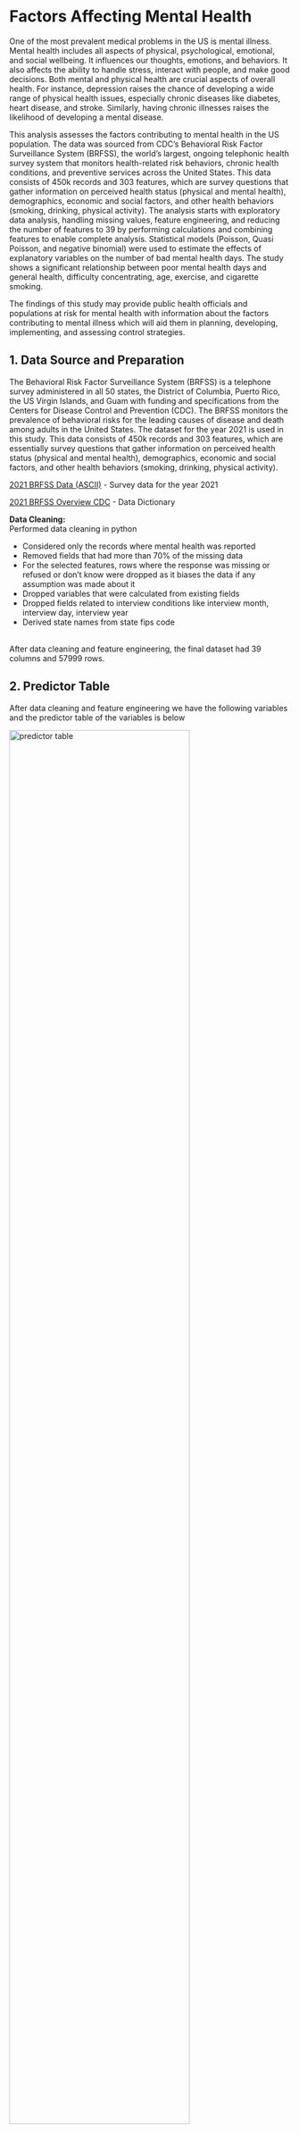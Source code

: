 # Factors Affecting Mental Health

One of the most prevalent medical problems in the US is mental illness.  Mental health includes all aspects of physical, psychological, emotional, and social wellbeing. It influences our thoughts, emotions, and behaviors. It also affects the ability to handle stress, interact with people, and make good decisions. Both mental and physical health are crucial aspects of overall health. For instance, depression raises the chance of developing a wide range of physical health issues, especially chronic diseases like diabetes, heart disease, and stroke. Similarly, having chronic illnesses raises the likelihood of developing a mental disease. 

This analysis assesses the factors contributing to mental health in the US population.  The data was sourced from CDC’s Behavioral Risk Factor Surveillance System (BRFSS), the world’s largest, ongoing telephonic health survey system that monitors health-related risk behaviors, chronic health conditions, and preventive services across the United States. This data consists of 450k records and 303 features, which are survey questions that gather information on perceived health status (physical and mental health), demographics, economic and social factors, and other health behaviors (smoking, drinking, physical activity).  The analysis starts with exploratory data analysis, handling missing values, feature engineering, and reducing the number of features to 39 by performing calculations and combining features to enable complete analysis. Statistical models (Poisson, Quasi Poisson, and negative binomial) were used to estimate the effects of explanatory variables on the number of bad mental health days. The study shows a significant relationship between poor mental health days and general health, difficulty concentrating, age, exercise, and cigarette smoking.

The findings of this study may provide public health officials and populations at risk for mental health with information about the factors contributing to mental illness which will aid them in planning, developing, implementing, and assessing control strategies.

## 1.	Data Source and Preparation 

The Behavioral Risk Factor Surveillance System (BRFSS) is a telephone survey administered in all 50 states, the District of Columbia, Puerto Rico, the US Virgin Islands, and Guam with funding and specifications from the Centers for Disease Control and Prevention (CDC). The BRFSS monitors the prevalence of behavioral risks for the leading causes of disease and death among adults in the United States. 
The dataset for the year 2021 is used in this study. This data consists of 450k records and 303 features, which are essentially survey questions that gather information on perceived health status (physical and mental health), demographics, economic and social factors, and other health behaviors (smoking, drinking, physical activity).

[2021 BRFSS Data (ASCII)](https://www.cdc.gov/brfss/annual_data/2021/files/LLCP2021ASC.zip) - Survey data for the year 2021

[2021 BRFSS Overview CDC](https://www.cdc.gov/brfss/annual_data/2021/pdf/codebook21_llcp-v2-508.pdf) - Data Dictionary

**Data Cleaning:**
<br>
Performed data cleaning in python
<br>
- Considered only the records where mental health was reported
- Removed fields that had more than 70% of the missing data
- For the selected features, rows where the response was missing or refused or don’t know were dropped as it biases the data if any assumption was made about it
- Dropped variables that were calculated from existing fields
- Dropped fields related to interview conditions like interview month, interview day, interview year
- Derived state names from state fips code
<br>
After data cleaning and feature engineering, the final dataset had 39 columns and 57999 rows.


## 2. Predictor Table

After data cleaning and feature engineering we have the following variables and the predictor table of the variables is below

<img src="https://github.com/skbusf/Factors-Affecting-Mental-Health/blob/main/visualizations/predictor_table.png" alt="predictor table" width="80%" height="80%">

## 3. Exploratory Data Analysis

<img src="https://github.com/skbusf/Factors-Affecting-Mental-Health/blob/main/visualizations/histogram_bad_mental_health_days.png" alt="histogram of DV" width="50%" height="50%">

Our dependent variable is bad_mental_health_days. We can observe that the histogram of bad mental health days is right skewed (poisson type) with some peaks at specific intervals. 

<img src="https://github.com/skbusf/Factors-Affecting-Mental-Health/blob/main/visualizations/general_health_box_plot.png" alt="general_health box plot" width="50%" height="50%">

People with poor general health tend to experience more mental illness probably because poor general health condition usually refers to people suffering from any kind of disease or illness.

<img src="https://github.com/skbusf/Factors-Affecting-Mental-Health/blob/main/visualizations/race_box_plot.png" alt="race box plot" width="50%" height="50%">

American Indians and other races have more mental illness days when comparing different races.

<img src="https://github.com/skbusf/Factors-Affecting-Mental-Health/blob/main/visualizations/sex_box_plot.png" alt="sex box plot" width="50%" height="50%">

Females suffer more from mental illness than males as they tend to have more hormonal imbalances.

<img src="https://github.com/skbusf/Factors-Affecting-Mental-Health/blob/main/visualizations/exercise_box_plot.png" alt="exercise box plot" width="50%" height="50%">

It is apparent that exercise improves physical and mental health hence people without exercise have a significant difference in average bad mental health days.


<img src="https://github.com/skbusf/Factors-Affecting-Mental-Health/blob/main/visualizations/state_box_plot.png" alt="state box plot" width="75%" height="75%">

Alabama, West Virginia, and Arkansas are the top 3 states with the highest average bad mental health days when compared to other states. 

<img src="https://github.com/skbusf/Factors-Affecting-Mental-Health/blob/main/visualizations/correlation_plot.png" alt="correlation plot" width="75%" height="75%">

It is important to check the multicollinearity of the numeric variables as they potentially skew the model outputs. We see that the highest correlation is between height and weight which is inherent. As any of the correlations is not near or beyond 0.7 there shouldn’t be any multicollinearity problem and skewed model outputs.


## 4. Statistical Models

The dependent variable obesity rate has a normal distribution, so we implemented a multiple linear regression model to understand the effect of the various factors such as food environment, socio-economic, accessibility, health, and wellness activities on the obesity rate.

Model 1 is the “main effects” model and initial model that explains the effect of individual independent variables on obesity. 

Model 2 considers independent variables that a county administrator can control or take necessary actions to reduce the obesity rate in the county. 

Model 3 contains interactions of the individual variables and explains the collective effect of those interacted variables on the obesity rate.

Among the 3 models. Model 3 is our final model as the coefficients of the estimates are more closely aligned with the real world and the interaction terms provide more explanation on the obesity rate variation across counties. 

<img src="https://github.com/netisheth/Food-Environment-Effect-On-Obesity/blob/master/pictures/8.jpg" alt="alt text" width="65%" height="65%">

#### Understanding Model 3

**Low Accessibility:**
- If the percentage of the population with low income and low access is increased by 1% then obesity will be increased by 0.003% which is almost 0% - no effect as the standard error is 0.008. 
-	With a 1% increase in population of people in the county with low income and low access to stores, the effect of the additional 1 unit of the grocery stores for 1000 population on obesity decreases by 0.016%.

**Healthy food affordability:** 
-	With every 1% increase in the price of healthy food products (low-fat milk) relative to the unhealthy food products (soda), obesity will increase by 3.45%. With a very low value of standard error (0.49) the attribute is statistically significant.

**Recreation and Fitness Centers:**
-	1 unit increase in the number of recreational centers per 1000 population, reduces obesity by 3.39%. Also, with just 0.6 of standard error, this attribute is statistically significant and has a large coefficient.

**Restaurants:**
-	If the number of fast food restaurants per 1000 population increases by 1, obesity will increase by 0.12%. 
-	If the number of full-service restaurants per 1000 population increases by 1, obesity will reduce by 1.18% which specifies that full-service restaurants serve healthy food. With coefficient of -1.155 and St. Error (0.1), the attribute is statistically significant and highly relevant is vital in modeling
-	As fast-food restaurants per 1000 population increases by 1, 
  -- the effect of the additional 1 unit of the specialized store for 1000 population on obesity increases by 1.9%
  -- the effect of the additional 1 unit of the recreational facilities for 1000 population on obesity rate increases by 0.2%.

**Stores:**
-	The number of grocery stores per 1000 population has a positive impact on the obesity rate. For an increase in each unit of grocery stores the obesity increases by 0.49% but has high 0.53 it is not a statistically significant attribute and can be ignored.
-	For an increase in each supercenter & club store for 1000 population, the obesity will increase by 9.7%. This effect can be because they offer great discounts on bulk packs of unhealthy food items (like chips and soda) in addition to offering healthy food items like fruits and vegetables. 
-	For an increase in each specialized store for 1000 population the obesity will be reduced by 1.35%.
-	Farmer’s market which sells fresh fruits and vegetables makes healthier food available to people.  We expect this field to reduce the obesity but the coefficient here represents that for an increase in every unit of farmer’s market per 1000 population increases the obesity rate by 2%.

**Socio-demographic:**
-	An increase of 1% of the poverty rate of the county, increases obesity by 0.12%.
-	For every 1% increase in the percentage of the people who commute to work by walking will reduce the obesity of the county by 0.06%.
-	For an increase in every unit percentage of the population with a bachelor's degree or higher in the county, the obesity reduces by 0.19%
-	For a 1% increase in the county population that uses public transportation for commuting to work, obesity decreases by 0.12%.

## 5. Quality Checks

As we have implemented Linear regression, we have primarily checked for four basic assumptions:

1.	The dependent and independent attributes have linear relation: In the residual vs Fitted, the passing of the red line along the horizon and no clear pattern of the points suggests that the model is linear. 

<img src="https://github.com/netisheth/Food-Environment-Effect-On-Obesity/blob/master/pictures/9.png" alt="alt text" width="65%" height="65%">

2.	Independence test: This assumption is not applicable to the data as each county’s data is independent to other counties. The Durbin-Watson test reveals that the model suffers from autocorrelation. 

<img src="https://github.com/netisheth/Food-Environment-Effect-On-Obesity/blob/master/pictures/10.png" alt="alt text" width="65%" height="65%">

3.	 Normality - This assumption states that the residuals should confine to normal distribution. From the QQ plot it is relevant that most of the residuals are normally distributed with exception of few extreme points.

<img src="https://github.com/netisheth/Food-Environment-Effect-On-Obesity/blob/master/pictures/11.png" alt="alt text" width="65%" height="65%">

4.	Residuals have constant variance - In an ideal case, the residuals should have equal variance across all the points (Homoscedasticity). But, the Breusch-Pagan test shows that there is Heteroscedasticity in the residuals.

<img src="https://github.com/netisheth/Food-Environment-Effect-On-Obesity/blob/master/pictures/12.png" alt="alt text" width="65%" height="65%">

## 6. Insights

-	Recreational facilities promote healthy and active living and can help to reduce obesity. 1% increase will reduce obesity by 3.39%.
-	Full-service restaurants are a healthier alternative to fast food restaurants as they provide well-cooked nutritious, low-calorie healthy food.
-	The affordability of healthy food items has a great impact on controlling obesity. If the prices are 1% less expensive compared to unhealthy products like soda, obesity will reduce by 3.45%. 
-	Specialized food stores like retail bakeries, meat and seafood markets, dairy stores, and produce markets are popular and often visited by people. Obesity can be reduced by 1.35%, if the number of specialized stores per 1000 population increase by 1. 
-	Even though grocery stores and farmers markets sell healthy food items, they don’t help to reduce obesity. 
-	Though low accessibility to stores is a hurdle for having access to healthy food, it does not have any effect on obesity. 
-	If more people travel to work by public transportation, obesity can be controlled. 1% increase can reduce obesity by 0.12%.
-	Education helps to create more awareness about the importance of healthy and active living and can help to reduce obesity. A 1% increase in bachelor graduates, can reduce obesity by 0.19%.

## 7. Recommendations to County Officials to reduce obesity

-	Make healthy food products more affordable with the help of food assistance programs like SNAP(S) (Supplemental Nutrition Assistance Program). Increase of taxes on unhealthy products and subsidies for healthy ones can also help.
-	Open more recreational facilities for every 1000 population to promote active living.
-	Open more healthy food outlets like full-service restaurants and specialized stores (retail bakeries, meat and seafood markets, dairy stores, and produce markets) for every 1000 population.
-	Control the number of supermarkets and club stores per 1000 population. They make food products like soda, instant and processed food, more convenient and readily available. It increases obesity risk.